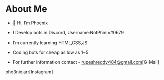 # About Me 

 - 👋 Hi, I’m Phoenix
 
 - I Develop bots in Discord, Username:NotPhinix#0679
 
 - I’m currently learning HTML,CSS,JS
 
 - Coding bots for cheap as low as 1$-5$ 
 
 - For further information contact - rupeshreddy484@gmail.com[G-Mail]
                                 
 pho3nix.arr[Instagram]
                                 
                                 

